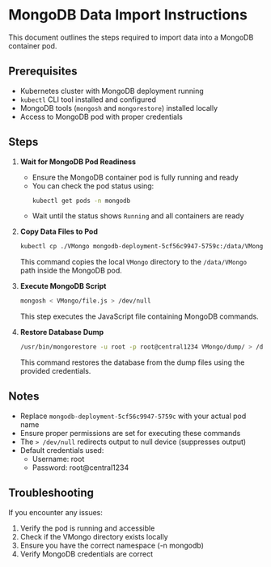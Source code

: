 # MongoDB Data Import Instructions

This document outlines the steps required to import data into a MongoDB container pod.

## Prerequisites

- Kubernetes cluster with MongoDB deployment running
- `kubectl` CLI tool installed and configured
- MongoDB tools (`mongosh` and `mongorestore`) installed locally
- Access to MongoDB pod with proper credentials

## Steps

1. **Wait for MongoDB Pod Readiness**
   - Ensure the MongoDB container pod is fully running and ready
   - You can check the pod status using:
     ```bash
     kubectl get pods -n mongodb
     ```
   - Wait until the status shows `Running` and all containers are ready

2. **Copy Data Files to Pod**
   ```bash
   kubectl cp ./VMongo mongodb-deployment-5cf56c9947-5759c:/data/VMongo -n mongodb
   ```
   This command copies the local `VMongo` directory to the `/data/VMongo` path inside the MongoDB pod.

3. **Execute MongoDB Script**
   ```bash
   mongosh < VMongo/file.js > /dev/null
   ```
   This step executes the JavaScript file containing MongoDB commands.

4. **Restore Database Dump**
   ```bash
   /usr/bin/mongorestore -u root -p root@central1234 VMongo/dump/ > /dev/null
   ```
   This command restores the database from the dump files using the provided credentials.

## Notes

- Replace `mongodb-deployment-5cf56c9947-5759c` with your actual pod name
- Ensure proper permissions are set for executing these commands
- The `> /dev/null` redirects output to null device (suppresses output)
- Default credentials used: 
  - Username: root
  - Password: root@central1234

## Troubleshooting

If you encounter any issues:
1. Verify the pod is running and accessible
2. Check if the VMongo directory exists locally
3. Ensure you have the correct namespace (-n mongodb)
4. Verify MongoDB credentials are correct